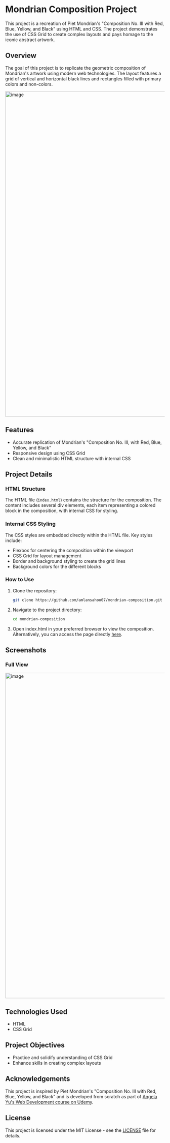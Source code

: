 # Mondrian Composition Project

This project is a recreation of Piet Mondrian's "Composition No. III with Red, Blue, Yellow, and Black" using HTML and CSS. The project demonstrates the use of CSS Grid to create complex layouts and pays homage to the iconic abstract artwork. 

## Overview

The goal of this project is to replicate the geometric composition of Mondrian's artwork using modern web technologies. The layout features a grid of vertical and horizontal black lines and rectangles filled with primary colors and non-colors.

<img width="1024" alt="image" src="https://github.com/amlansahoo07/mondrian-composition/assets/35356517/e91f7100-add6-4c03-9c99-46a5e89fb760">

## Features

- Accurate replication of Mondrian's "Composition No. III, with Red, Blue, Yellow, and Black"
- Responsive design using CSS Grid
- Clean and minimalistic HTML structure with internal CSS

## Project Details

### HTML Structure

The HTML file (`index.html`) contains the structure for the composition. The content includes several div elements, each item representing a colored block in the composition, with internal CSS for styling.

### Internal CSS Styling

The CSS styles are embedded directly within the HTML file. Key styles include:

- Flexbox for centering the composition within the viewport
- CSS Grid for layout management
- Border and background styling to create the grid lines
- Background colors for the different blocks

### How to Use

1. Clone the repository:
   ```sh
   git clone https://github.com/amlansahoo07/mondrian-composition.git
2. Navigate to the project directory:
   ```sh
   cd mondrian-composition
3. Open index.html in your preferred browser to view the composition.
Alternatively, you can access the page directly [here](https://amlansahoo07.github.io/mondrian-composition/).

## Screenshots

### Full View
<img width="1024" alt="image" src="https://github.com/amlansahoo07/mondrian-composition/assets/35356517/7b883e0e-640c-47f2-91fb-4a7a2efa4f61">

## Technologies Used

- HTML
- CSS Grid

## Project Objectives

- Practice and solidify understanding of CSS Grid
- Enhance skills in creating complex layouts

## Acknowledgements

This project is inspired by Piet Mondrian's "Composition No. III with Red, Blue, Yellow, and Black" and is developed from scratch as part of [Angela Yu's Web Development course on Udemy](https://www.udemy.com/course/the-complete-web-development-bootcamp/).

## License

This project is licensed under the MIT License - see the [LICENSE](LICENSE) file for details.
